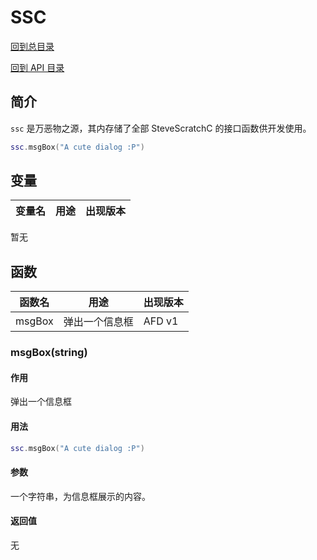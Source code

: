 # SSC

[回到总目录](../index.md#目录)

[回到 API 目录](menu.md#api-目录)

## 简介

`ssc` 是万~~恶~~物之源，其内存储了全部 SteveScratchC 的接口函数供开发使用。

```lua
ssc.msgBox("A cute dialog :P")
```

## 变量

变量名|用途|出现版本
-|-|-
暂无

## 函数

函数名|用途|出现版本
-|-|-|
msgBox|弹出一个信息框|AFD v1

### msgBox(string)
#### 作用
弹出一个信息框
#### 用法
```lua
ssc.msgBox("A cute dialog :P")
```
#### 参数
一个字符串，为信息框展示的内容。
#### 返回值
无
